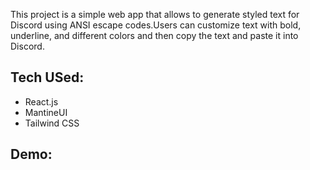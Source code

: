 
This project is a simple web app that allows to generate styled text for Discord using ANSI escape codes.Users can customize text with bold, underline, and different colors and then copy the text and paste it into Discord.

## Tech USed:
+ React.js
+ MantineUI
+ Tailwind CSS

## Demo:


